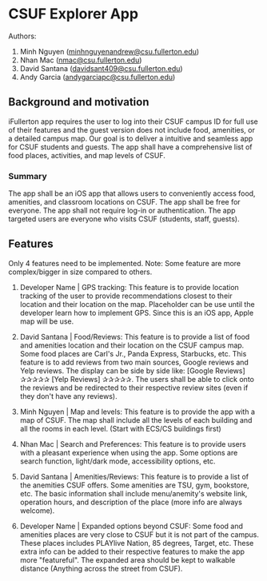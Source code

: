 # CSUF Explorer App
Authors:
1. Minh Nguyen (minhnguyenandrew@csu.fullerton.edu)
2. Nhan Mac (nmac@csu.fullerton.edu)
3. David Santana (davidsant409@csu.fullerton.edu)
4. Andy Garcia (andygarciapc@csu.fullerton.edu)


## Background and motivation
iFullerton app requires the user to log into their CSUF campus ID for full use of their features and the guest version does not include food, amenities, or a detailed campus map. Our goal is to deliver a intuitive and seamless app for CSUF students and guests. The app shall have a comprehensive list of food places, activities, and map levels of CSUF. 

### Summary
The app shall be an iOS app that allows users to conveniently access food, amenities, and classroom locations on CSUF. The app shall be free for everyone. The app shall not require log-in or authentication. The app targeted users are everyone who visits CSUF (students, staff, guests).

## Features
Only 4 features need to be implemented.
Note: Some feature are more complex/bigger in size compared to others. 

1. Developer Name | GPS tracking: This feature is to provide location tracking of the user to provide recommendations closest to their location and their location on the map. Placeholder can be use until the developer learn how to implement GPS. Since this is an iOS app, Apple map will be use.

2. David Santana | Food/Reviews: This feature is to provide a list of food and amenities location and their location on the CSUF campus map. Some food places are Carl's Jr., Panda Express, Starbucks, etc. This feature is to add reviews from two main sources, Google reviews and Yelp reviews. The display can be side by side like: [Google Reviews] ✰✰✰✰✰    [Yelp Reviews] ✰✰✰✰✰. The users shall be able to click onto the reviews and be redirected to their respective review sites (even if they don't have any reviews).

3. Minh Nguyen | Map and levels: This feature is to provide the app with a map of CSUF. The map shall include all the levels of each building and all the rooms in each level. (Start with ECS/CS buildings first)

4. Nhan Mac | Search and Preferences: This feature is to provide users with a pleasant experience when using the app. Some options are search function, light/dark mode, accessibility options, etc.

5. David Santana | Amenities/Reviews: This feature is to provide a list of the anemities CSUF offers. Some amenities are TSU, gym, bookstore, etc. The basic information shall include menu/anemity's website link, operation hours, and description of the place (more info are always welcome).

6. Developer Name | Expanded options beyond CSUF: Some food and amenities places are very close to CSUF but it is not part of the campus. These places includes PLAYlive Nation, 85 degrees, Target, etc. These extra info can be added to their respective features to make the app more "featureful". The expanded area should be kept to walkable distance (Anything across the street from CSUF). 
